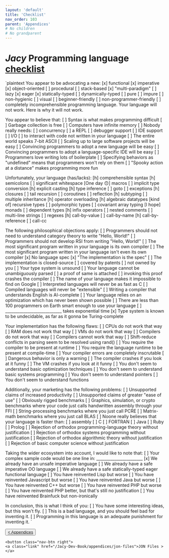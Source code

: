```yaml
---
layout: 'default'
title: 'Checklist'
nav_order: 103
parent: 'Appendices'
# No children
# No grandparent
---
```


# *Jacy* Programming language [checklist](https://www.mcmillen.dev/language_checklist.html)

<span class="inline-code highlight-jc hljs">`</span>plaintext
You appear to be advocating a new:
[x] functional  [x] imperative  [x] object-oriented  [ ] procedural [ ] stack-based
[x] "multi-paradigm"  [ ] lazy  [x] eager  [x] statically-typed  [ ] dynamically-typed
[ ] pure  [ ] impure  [ ] non-hygienic  [ ] visual  [ ] beginner-friendly
[ ] non-programmer-friendly  [ ] completely incomprehensible
programming language.  Your language will not work.  Here is why it will not work.

You appear to believe that:
[ ] Syntax is what makes programming difficult
[ ] Garbage collection is free                [ ] Computers have infinite memory
[ ] Nobody really needs:
    [ ] concurrency  [ ] a REPL  [ ] debugger support  [ ] IDE support  [ ] I/O
    [ ] to interact with code not written in your language
[ ] The entire world speaks 7-bit ASCII
[ ] Scaling up to large software projects will be easy
[ ] Convincing programmers to adopt a new language will be easy
[ ] Convincing programmers to adopt a language-specific IDE will be easy
[ ] Programmers love writing lots of boilerplate
[ ] Specifying behaviors as "undefined" means that programmers won't rely on them
[ ] "Spooky action at a distance" makes programming more fun

Unfortunately, your language (has/lacks):
[h] comprehensible syntax  [h] semicolons  [ ] significant whitespace  [One day 🙃] macros
[ ] implicit type conversion  [h] explicit casting  [h] type inference
[ ] goto  [ ] exceptions  [h] closures  [ ] tail recursion  [ ] coroutines
[ ] reflection  [h] subtyping  [ ] multiple inheritance  [h] operator overloading
[h] algebraic datatypes  [kind of] recursive types  [ ] polymorphic types
[ ] covariant array typing  [I hope] monads  [ ] dependent types
[h] infix operators  [ ] nested comments  [ ] multi-line strings  [ ] regexes
[h] call-by-value  [ ] call-by-name  [h] call-by-reference  [ ] call-cc

The following philosophical objections apply:
[ ] Programmers should not need to understand category theory to write "Hello, World!"
[ ] Programmers should not develop RSI from writing "Hello, World!"
[ ] The most significant program written in your language is its own compiler
[ ] The most significant program written in your language isn't even its own compiler
[x] No language spec
[x] "The implementation is the spec"
   [ ] The implementation is closed-source  [ ] covered by patents  [ ] not owned by you
[ ] Your type system is unsound  [ ] Your language cannot be unambiguously parsed
   [ ] a proof of same is attached
   [ ] invoking this proof crashes the compiler
[ ] The name of your language makes it impossible to find on Google
[ ] Interpreted languages will never be as fast as C
[ ] Compiled languages will never be "extensible"
[ ] Writing a compiler that understands English is AI-complete
[ ] Your language relies on an optimization which has never been shown possible
[ ] There are less than 100 programmers on Earth smart enough to use your language
[ ] ____________________________ takes exponential time
[x] Type system is known to be undecidable, as far as it gonna be Turing-complete

Your implementation has the following flaws:
[ ] CPUs do not work that way
[ ] RAM does not work that way
[ ] VMs do not work that way
[ ] Compilers do not work that way
[ ] Compilers cannot work that way
[ ] Shift-reduce conflicts in parsing seem to be resolved using rand()
[ ] You require the compiler to be present at runtime
[ ] You require the language runtime to be present at compile-time
[ ] Your compiler errors are completely inscrutable
[ ] Dangerous behavior is only a warning
[ ] The compiler crashes if you look at it funny
[ ] The VM crashes if you look at it funny
[ ] You don't seem to understand basic optimization techniques
[ ] You don't seem to understand basic systems programming
[ ] You don't seem to understand pointers
[ ] You don't seem to understand functions

Additionally, your marketing has the following problems:
[ ] Unsupported claims of increased productivity
[ ] Unsupported claims of greater "ease of use"
[ ] Obviously rigged benchmarks
   [ ] Graphics, simulation, or crypto benchmarks where your code just calls
       handwritten assembly through your FFI
   [ ] String-processing benchmarks where you just call PCRE
   [ ] Matrix-math benchmarks where you just call BLAS
[ ] Noone really believes that your language is faster than:
    [ ] assembly  [ ] C  [ ] FORTRAN  [ ] Java  [ ] Ruby  [ ] Prolog
[ ] Rejection of orthodox programming-language theory without justification
[ ] Rejection of orthodox systems programming without justification
[ ] Rejection of orthodox algorithmic theory without justification
[ ] Rejection of basic computer science without justification

Taking the wider ecosystem into account, I would like to note that:
[ ] Your complex sample code would be one line in: _______________________
[x] We already have an unsafe imperative language
[ ] We already have a safe imperative OO language
[ ] We already have a safe statically-typed eager functional language
[ ] You have reinvented Lisp but worse
[ ] You have reinvented Javascript but worse
[ ] You have reinvented Java but worse
[ ] You have reinvented C++ but worse
[ ] You have reinvented PHP but worse
[ ] You have reinvented PHP better, but that's still no justification
[ ] You have reinvented Brainfuck but non-ironically

In conclusion, this is what I think of you:
[ ] You have some interesting ideas, but this won't fly.
[ ] This is a bad language, and you should feel bad for inventing it.
[ ] Programming in this language is an adequate punishment for inventing it.
<span class="inline-code highlight-jc hljs">`</span>
<div class="nav-btn-block">
    <button class="nav-btn left">
    <a class="link" href="/Jacy-Dev-Book/appendices/cheatsheets">< Appendices</a>
</button>

    <button class="nav-btn right">
    <a class="link" href="/Jacy-Dev-Book/appendices/jon-files">JON Files ></a>
</button>

</div>
